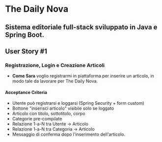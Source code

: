 # The Daily Nova
## Sistema editoriale full-stack sviluppato in Java e Spring Boot.

## User Story #1
### Registrazione, Login e Creazione Articoli

- **Come Sara** voglio registrarmi in piattaforma per inserire un articolo, in modo tale da lavorare per The Daily Nova.

#### Acceptance Criteria
- Utente può registrarsi e loggarsi (Spring Security + form custom)
- Bottone "inserisci articolo" visibile solo se loggato
- Articolo con titolo, sottotitolo, corpo
- Categorie pre-compilate
- Relazione 1-a-N tra Utente -> Articolo
- Relazione 1-a-N tra Categoria -> Articolo
- Messaggio di conferma dopo l'inserimento dell'articolo.

